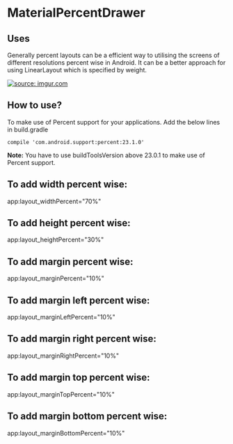 # MaterialPercentDrawer

Uses
----

Generally percent layouts can be a efficient way to utilising the screens of different resolutions percent wise in Android. It can be a better approach for using LinearLayout which is specified by weight.

<a href="http://imgur.com/EDoT3iR"><img src="http://i.imgur.com/EDoT3iR.gif" title="source: imgur.com" /></a>

How to use?
-----------

To make use of Percent support for your applications. Add the below lines in build.gradle
```
compile 'com.android.support:percent:23.1.0'

```
**Note:** You have to use buildToolsVersion above 23.0.1 to make use of Percent support.

To add width percent wise:
--------------------------
app:layout_widthPercent="70%"

To add height percent wise:
---------------------------
app:layout_heightPercent="30%"

To add margin percent wise:
---------------------------
app:layout_marginPercent="10%"

To add margin left percent wise:
--------------------------------
app:layout_marginLeftPercent="10%"

To add margin right percent wise:
--------------------------------
app:layout_marginRightPercent="10%"

To add margin top percent wise:
--------------------------------
app:layout_marginTopPercent="10%"

To add margin bottom percent wise:
--------------------------------
app:layout_marginBottomPercent="10%"

